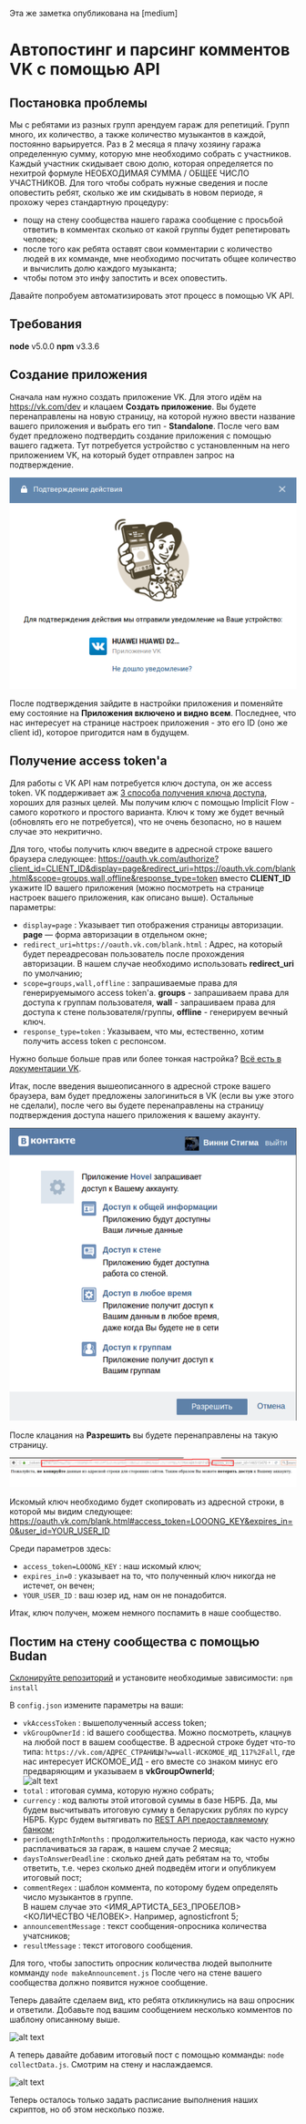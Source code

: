 Эта же заметка опубликована на [medium]

Автопостинг и парсинг комментов VK с помощью API
================================================

Постановка проблемы
-------------------

Мы с ребятами из разных групп арендуем гараж для репетиций. Групп много, их количество, а также количество музыкантов в каждой, постоянно варьируется. Раз в 2 месяца я плачу хозяину гаража определенную сумму, которую мне необходимо собрать с участников. Каждый участник скидывает свою долю, которая определяется по нехитрой формуле НЕОБХОДИМАЯ СУММА / ОБЩЕЕ ЧИСЛО УЧАСТНИКОВ. Для того чтобы собрать нужные сведения и после оповестить ребят, сколько же им скидывать в новом периоде, я прохожу через стандартную процедуру:
- пощу на стену сообщества нашего гаража сообщение с просьбой ответить в комментах сколько от какой группы будет репетировать человек;
- после того как ребята оставят свои комментарии с количество людей в их комманде, мне необходимо посчитать общее количество и вычислить долю каждого музыканта;
- чтобы потом это инфу запостить и всех оповестить.

Давайте попробуем автоматизировать этот процесс в помощью VK API.

Требования
----------

**node** v5.0.0
**npm** v3.3.6

Создание приложения
-------------------

Сначала нам нужно создать приложение VK. Для этого идём на https://vk.com/dev и клацаем **Создать приложение**.
Вы будете перенаправлены на новую страницу, на которой нужно ввести название вашего приложения и выбрать его тип - **Standalone**.
После чего вам будет предложено подтвердить создание приложения с помощью вашего гаджета.
Тут потребуется устройство с установленным на него приложением VK, на который будет отправлен запрос на подтверждение.

![alt text](img/gadget.png "Подтверждение создания приложения VK с помощью гаджета")

После подтверждения зайдите в настройки приложения и поменяйте ему состояние на **Приложения включено и видно всем**.
Последнее, что нас интересует на странице настроек приложения - это его ID (оно же client id), которое пригодится нам в будущем.

Получение access token'а
------------------------

Для работы с VK API нам потребуется ключ доступа, он же access token. VK поддерживает аж [3 способа получения ключа доступа](https://vk.com/dev/access_token), хороших для разных целей.
Мы получим ключ с помощью Implicit Flow - самого короткого и простого варианта. Ключ к тому же будет вечный (обновлять его не потребуется), что не очень безопасно, но в нашем случае это некритично.

Для того, чтобы получить ключ введите в адресной строке вашего браузера следующее:
https://oauth.vk.com/authorize?client_id=CLIENT_ID&display=page&redirect_uri=https://oauth.vk.com/blank.html&scope=groups,wall,offline&response_type=token
вместо **CLIENT_ID** укажите ID вашего приложения (можно посмотреть на странице настроек вашего приложения, как описано выше).
Остальные параметры:
- ```display=page``` : 	Указывает тип отображения страницы авторизации.
**page** — форма авторизации в отдельном окне;
- ```redirect_uri=https://oauth.vk.com/blank.html``` : Адрес, на который будет переадресован пользователь после прохождения авторизации.
В нашем случае необходимо использовать **redirect_uri** по умолчанию;
- ```scope=groups,wall,offline``` : запрашиваемые права для генерируемымого access token'а.
**groups** - запрашиваем права для доступа к группам пользователя,
**wall** - запрашиваем права для доступа к стене пользователя/группы,
**offline** - генерируем вечный ключ.
- ```response_type=token```	: Указываем, что мы, естественно, хотим получить access token с респонсом.

Нужно больше больше прав или более тонкая настройка? [Bсё есть в документации VK](https://vk.com/dev/implicit_flow_user).

Итак, после введения вышеописанного в адресной строке вашего браузера, вам будет предложены залогиниться в VK (если вы уже этого не сделали), после чего вы будете перенаправлены на страницу подтверждения доступа нашего приложения к вашему акаунту.

![alt text](img/authorise_your_app.png "Разрешить VK приложению доступ к группам")

После клацания на **Разрешить** вы будете перенаправлены на такую страницу.

![alt text](img/access_token.png "Сгенерированный VK ключ доступа")

Искомый ключ необходимо будет скопировать из адресной строки, в которой мы видим следующее: https://oauth.vk.com/blank.html#access_token=LOOONG_KEY&expires_in=0&user_id=YOUR_USER_ID

Среди параметров здесь:
- ```access_token=LOOONG_KEY``` : наш искомый ключ;
- ```expires_in=0``` : указывает на то, что полученный ключ никогда не истечет, он вечен;
- ```YOUR_USER_ID``` : ваш юзер ид, нам он не понадобится.

Итак, ключ получен, можем немного поспамить в наше сообщество.

Постим на стену сообщества с помощью **Budan**
----------------------------------------------

[Склонируйте репозиторий](https://github.com/pavelbely/budan.git) и установите необходимые зависимости:
```npm install```

В ```config.json``` измените параметры на ваши:
- ```vkAccessToken``` : вышеполученный access token;
- ```vkGroupOwnerId``` : id вашего сообщества. Можно посмотреть, клацнув на любой пост в вашем сообществе. В адресной строке будет что-то типа: ```https://vk.com/АДРЕС_СТРАНИЦЫ?w=wall-ИСКОМОЕ_ИД_117%2Fall```,
где наc интересует ИСКОМОЕ_ИД - его вместе со знаком минус его предваряющим и указываем в **vkGroupOwnerId**;  
![alt text](img/group_owner_id.png "VK Group owner id")
- ```total``` : итоговая сумма, которую нужно собрать;
- ```currency``` : код валюты этой итоговой суммы в базе НБРБ. Да, мы будем высчитывать итоговую сумму в беларуских рублях по курсу НБРБ. Курс будем вытягивать по [REST API предоставляемому банком](http://www.nbrb.by/APIHelp/ExRates);
- ```periodLengthInMonths``` : продолжительность периода, как часто нужно расплачиваться за гараж, в нашем случае 2 месяца;
- ```daysToAnswerDeadline``` : сколько дней дать ребятам на то, чтобы ответить, т.е. через сколько дней подведём итоги и опубликуем итоговый пост;
- ```commentRegex``` : шаблон коммента, по которому будем определять число музыкантов в группе.  
В нашем случае это <ИМЯ_АРТИСТА_БЕЗ_ПРОБЕЛОВ> <КОЛИЧЕСТВО ЧЕЛОВЕК>. Например, agnosticfront 5;
- ```announcementMessage``` : текст сообщения-опросника количества учатсников;
- ```resultMessage``` : текст итогового сообщения.

Для того, чтобы запостить опросник количества людей выполните комманду
```node makeAnnouncement.js```
После чего на стене вашего сообщества должно появится нужное сообщение.

Теперь давайте сделаем вид, кто ребята откликнулись на ваш опросник и ответили. Добавьте под вашим сообщением несколько комментов по шаблону описанному выше.

![alt text](img/post_and_comments.png "Пост с комментариями")

А теперь давайте добавим итоговый пост с помощью комманды:
```node collectData.js```.
Смотрим на стену и наслаждаемся.

![alt text](img/result_post.png "Итоговый пост")

Теперь осталось только задать расписание выполнения наших скриптов, но об этом несколько позже.
